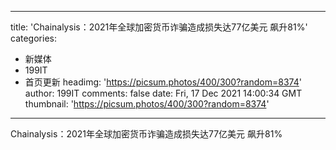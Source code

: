 
---
title: 'Chainalysis：2021年全球加密货币诈骗造成损失达77亿美元 飙升81%'
categories: 
 - 新媒体
 - 199IT
 - 首页更新
headimg: 'https://picsum.photos/400/300?random=8374'
author: 199IT
comments: false
date: Fri, 17 Dec 2021 14:00:34 GMT
thumbnail: 'https://picsum.photos/400/300?random=8374'
---

<div>   
Chainalysis：2021年全球加密货币诈骗造成损失达77亿美元 飙升81%  
</div>
            